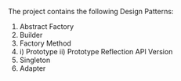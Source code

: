 The project contains the following Design Patterns:
1. Abstract Factory
2. Builder
3. Factory Method
4. i) Prototype ii) Prototype Reflection API Version
5. Singleton
5. Adapter 
